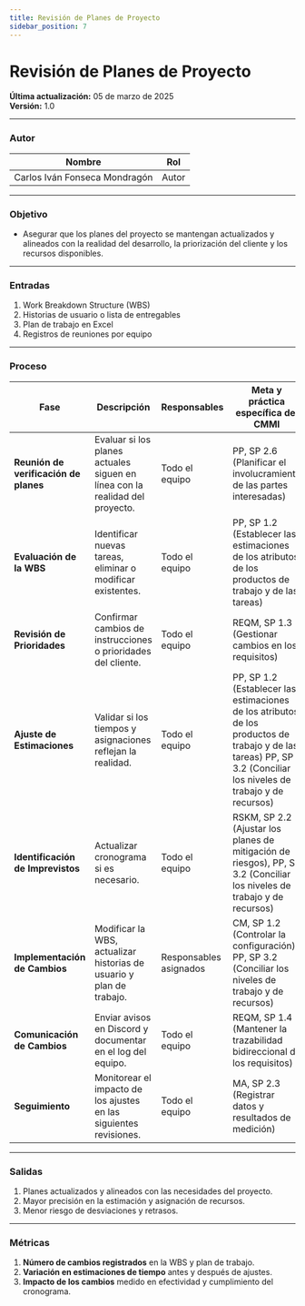 ```yaml
---
title: Revisión de Planes de Proyecto  
sidebar_position: 7  
---  
```


# Revisión de Planes de Proyecto  

**Última actualización:** 05 de marzo de 2025  
**Versión:** 1.0  

---

### Autor  
| Nombre                            | Rol       |  
| --------------------------------- | --------- |  
| Carlos Iván Fonseca Mondragón     | Autor     |  
---

### Objetivo  
 * Asegurar que los planes del proyecto se mantengan actualizados y alineados con la realidad del desarrollo, la priorización del cliente y los recursos disponibles.  
---

### Entradas  

1. Work Breakdown Structure (WBS)  
2. Historias de usuario o lista de entregables  
3. Plan de trabajo en Excel  
4. Registros de reuniones por equipo  

---

### Proceso  

| Fase                          | Descripción | Responsables | Meta y práctica específica del CMMI |  
|--------------------------------|------------|--------------|-------------------------------------|  
| **Reunión de verificación de planes** | Evaluar si los planes actuales siguen en línea con la realidad del proyecto. | Todo el equipo | PP, SP 2.6 (Planificar el involucramiento de las partes interesadas) |  
| **Evaluación de la WBS**       | Identificar nuevas tareas, eliminar o modificar existentes. | Todo el equipo | PP, SP 1.2 (Establecer las estimaciones de los atributos de los productos de trabajo y de las tareas) |  
| **Revisión de Prioridades**    | Confirmar cambios de instrucciones o prioridades del cliente. | Todo el equipo | REQM, SP 1.3 (Gestionar cambios en los requisitos) |  
| **Ajuste de Estimaciones**     | Validar si los tiempos y asignaciones reflejan la realidad. | Todo el equipo | PP, SP 1.2 (Establecer las estimaciones de los atributos de los productos de trabajo y de las tareas) PP, SP 3.2 (Conciliar los niveles de trabajo y de recursos) |  
| **Identificación de Imprevistos** | Actualizar cronograma si es necesario. | Todo el equipo | RSKM, SP 2.2 (Ajustar los planes de mitigación de riesgos), PP, SP 3.2 (Conciliar los niveles de trabajo y de recursos) |  
| **Implementación de Cambios**  | Modificar la WBS, actualizar historias de usuario y plan de trabajo. | Responsables asignados | CM, SP 1.2 (Controlar la configuración), PP, SP 3.2 (Conciliar los niveles de trabajo y de recursos) |  
| **Comunicación de Cambios**    | Enviar avisos en Discord y documentar en el log del equipo. | Todo el equipo | REQM, SP 1.4 (Mantener la trazabilidad bidireccional de los requisitos) |  
| **Seguimiento**                | Monitorear el impacto de los ajustes en las siguientes revisiones. | Todo el equipo | MA, SP 2.3 (Registrar datos y resultados de medición) |  

---

### Salidas  

1. Planes actualizados y alineados con las necesidades del proyecto.  
2. Mayor precisión en la estimación y asignación de recursos.  
3. Menor riesgo de desviaciones y retrasos.  

---

### Métricas  

1. **Número de cambios registrados** en la WBS y plan de trabajo.  
2. **Variación en estimaciones de tiempo** antes y después de ajustes.  
3. **Impacto de los cambios** medido en efectividad y cumplimiento del cronograma.  
